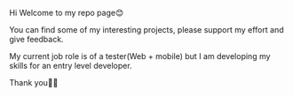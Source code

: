 Hi Welcome to my repo page😊 

You can find some of my interesting projects, please support my effort and give feedback.

My current job role is of a tester(Web + mobile) but I am developing my skills for an entry level developer.

Thank you🙏🏻
